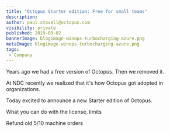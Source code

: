 ```yaml
---
title: "Octopus Starter edition: Free for small teams"
description: 
author: paul.stovell@octopus.com
visibility: private
published: 2019-09-02
bannerImage: blogimage-winops-turbocharging-azure.png
metaImage: blogimage-winops-turbocharging-azure.png
tags:
 - Company
---
```


Years ago we had a free version of Octopus. Then we removed it. 

At NDC recently we realized that it's how Octopus got adopted in organizations. 

Today excited to announce a new Starter edition of Octopus. 

What you can do with the license, limits

Refund old 5/10 machine orders

